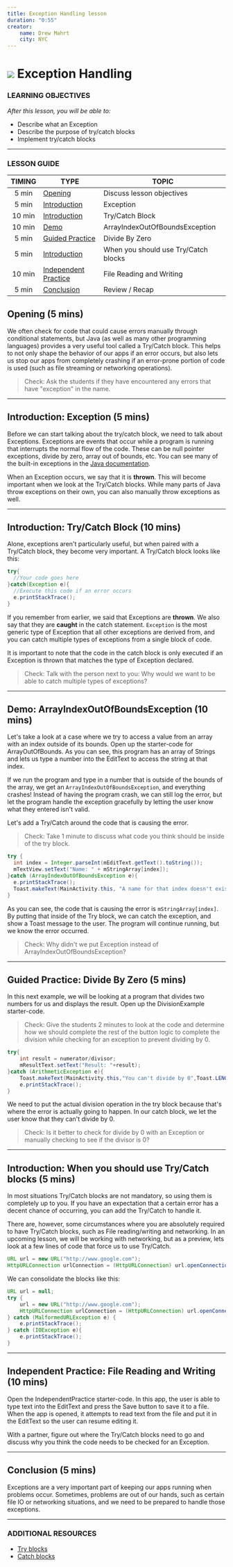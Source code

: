 ```yaml
---
title: Exception Handling lesson
duration: "0:55"
creator:
    name: Drew Mahrt
    city: NYC
---
```

# ![](https://ga-dash.s3.amazonaws.com/production/assets/logo-9f88ae6c9c3871690e33280fcf557f33.png) Exception Handling


### LEARNING OBJECTIVES
*After this lesson, you will be able to:*
- Describe what an Exception
- Describe the purpose of try/catch blocks
- Implement try/catch blocks

---

### LESSON GUIDE

| TIMING  | TYPE  | TOPIC  |
|:-:|---|---|
| 5 min  | [Opening](#opening-5-mins)  | Discuss lesson objectives |
| 5 min  | [Introduction](#introduction-exception-5-mins)  | Exception |
| 10 min  | [Introduction](#introduction-trycatch-block-10-mins)  | Try/Catch Block |
| 10 min  | [Demo](#demo-arrayindexoutofboundsexception-10-mins)  | ArrayIndexOutOfBoundsException |
| 5 min  | [Guided Practice](#guided-practice-divide-by-zero-5-mins)  | Divide By Zero |
| 5 min  | [Introduction](#introduction-when-you-should-use-trycatch-blocks-5-mins)  | When you should use Try/Catch blocks |
| 10 min  | [Independent Practice](#independent-practice-file-reading-and-writing-10-mins)  | File Reading and Writing |
| 5 min  | [Conclusion](#conclusion-5-mins)  | Review / Recap |

<a name="opening"></a>

## Opening (5 mins)

We often check for code that could cause errors manually through conditional statements, but Java (as well as many other programming languages) provides a very useful tool called a Try/Catch block. This helps to not only shape the behavior of our apps if an error occurs, but also lets us stop our apps from completely crashing if an error-prone portion of code is used (such as file streaming or networking operations).

> Check: Ask the students if they have encountered any errors that have "exception" in the name.

***

<a name="introduction"></a>

## Introduction: Exception (5 mins)

Before we can start talking about the try/catch block, we need to talk about Exceptions. Exceptions are events that occur while a program is running that interrupts the normal flow of the code. These can be null pointer exceptions, divide by zero, array out of bounds, etc. You can see many of the built-in exceptions in the [Java documentation](https://docs.oracle.com/javase/7/docs/api/java/lang/Exception.html).

When an Exception occurs, we say that it is **thrown**. This will become important when we look at the Try/Catch blocks. While many parts of Java throw exceptions on their own, you can also manually throw exceptions as well.

***

<a name="introduction"></a>
## Introduction: Try/Catch Block (10 mins)

Alone, exceptions aren't particularly useful, but when paired with a Try/Catch block, they become very important. A Try/Catch block looks like this:

```java
try{
  //Your code goes here
}catch(Exception e){
  //Execute this code if an error occurs
  e.printStackTrace();
}
```

If you remember from earlier, we said that Exceptions are **thrown**. We also say that they are **caught** in the catch statement. `Exception` is the most generic type of Exception that all other exceptions are derived from, and you can catch multiple types of exceptions from a single block of code.

It is important to note that the code in the catch block is only executed if an Exception is thrown that matches the type of Exception declared.

> Check: Talk with the person next to you: Why would we want to be able to catch multiple types of exceptions?

***

<a name="demo"></a>

## Demo: ArrayIndexOutOfBoundsException (10 mins)

Let's take a look at a case where we try to access a value from an array with an index outside of its bounds. Open up the starter-code for ArrayOutOfBounds. As you can see, this program has an array of Strings and lets us type a number into the EditText to access the string at that index.

If we run the program and type in a number that is outside of the bounds of the array, we get an `ArrayIndexOutOfBoundsException`, and everything crashes! Instead of having the program crash, we can still log the error, but let the program handle the exception gracefully by letting the user know what they entered isn't valid.

Let's add a Try/Catch around the code that is causing the error.

> Check: Take 1 minute to discuss what code you think should be inside of the try block.

```java
try {
  int index = Integer.parseInt(mEditText.getText().toString());
  mTextView.setText("Name: " + mStringArray[index]);
}catch (ArrayIndexOutOfBoundsException e){
  e.printStackTrace();
  Toast.makeText(MainActivity.this, "A name for that index doesn't exist", Toast.LENGTH_SHORT).show();
}
```

As you can see, the code that is causing the error is `mStringArray[index]`. By putting that inside of the Try block, we can catch the exception, and show a Toast message to the user. The program will continue running, but we know the error occurred.

> Check: Why didn't we put Exception instead of ArrayIndexOutOfBoundsException?

***

<a name="guided-practice"></a>

## Guided Practice: Divide By Zero (5 mins)

In this next example, we will be looking at a program that divides two numbers for us and displays the result. Open up the DivisionExample starter-code.

> Check: Give the students 2 minutes to look at the code and determine how we should complete the rest of the button logic to complete the division while checking for an exception to prevent dividing by 0.

```java
try{
    int result = numerator/divisor;
    mResultText.setText("Result: "+result);
}catch (ArithmeticException e){
    Toast.makeText(MainActivity.this,"You can't divide by 0",Toast.LENGTH_LONG).show();
    e.printStackTrace();
}
```

We need to put the actual division operation in the try block because that's where the error is actually going to happen. In our catch block, we let the user know that they can't divide by 0.

> Check: Is it better to check for divide by 0 with an Exception or manually checking to see if the divisor is 0?

***

## Introduction: When you should use Try/Catch blocks (5 mins)

In most situations Try/Catch blocks are not mandatory, so using them is completely up to you. If you have an expectation that a certain error has a decent chance of occurring, you can add the Try/Catch to handle it.

There are, however, some circumstances where you are absolutely required to have Try/Catch blocks, such as File reading/writing and networking. In an upcoming lesson, we will be working with networking, but as a preview, lets look at a few lines of code that force us to use Try/Catch.

```java
URL url = new URL("http://www.google.com");
HttpURLConnection urlConnection = (HttpURLConnection) url.openConnection();
```

We can consolidate the blocks like this:

```java
URL url = null;
try {
    url = new URL("http://www.google.com");
    HttpURLConnection urlConnection = (HttpURLConnection) url.openConnection();
} catch (MalformedURLException e) {
    e.printStackTrace();
} catch (IOException e){
    e.printStackTrace();
}
```

***

<a name="ind-practice"></a>

## Independent Practice: File Reading and Writing (10 mins)

Open the IndependentPractice starter-code. In this app, the user is able to type text into the EditText and press the Save button to save it to a file. When the app is opened, it attempts to read text from the file and put it in the EditText so the user can resume editing it.

With a partner, figure out where the Try/Catch blocks need to go and discuss why you think the code needs to be checked for an Exception.

***

<a name="conclusion"></a>

## Conclusion (5 mins)

Exceptions are a very important part of keeping our apps running when problems occur. Sometimes, problems are out of our hands, such as certain file IO or networking situations, and we need to be prepared to handle those exceptions.

***

### ADDITIONAL RESOURCES
- [Try blocks](https://docs.oracle.com/javase/tutorial/essential/exceptions/try.html)
- [Catch blocks](https://docs.oracle.com/javase/tutorial/essential/exceptions/catch.html)
